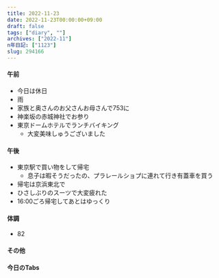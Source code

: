 ```yaml
---
title: 2022-11-23
date: 2022-11-23T00:00:00+09:00
draft: false
tags: ["diary", ""]
archives: ["2022-11"]
n年日記: ["1123"]
slug: 294166
---
```

#### 午前
- 今日は休日
- 雨
- 家族と奥さんのお父さんお母さんで753に
- 神楽坂の赤城神社でお参り
- 東京ドームホテルでランチバイキング
  - 大変美味しゅうございました
#### 午後
- 東京駅で買い物をして帰宅
  - 息子は暇そうだったの、プラレールショプに連れて行き有蓋車を買う
- 帰宅は京浜東北で
- ひさしぶりのスーツで大変疲れた
- 16:00ごろ帰宅してあとはゆっくり
#### 体調
- 82
#### その他
#### 今日のTabs
